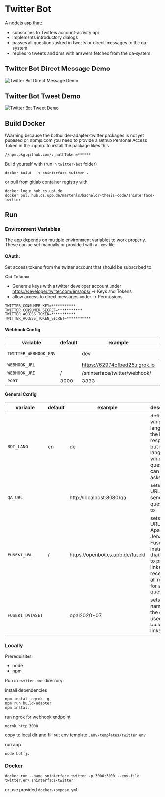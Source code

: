 # Twitter Bot

A nodejs app that:
- subscribes to Twitters account-activity api
- implements introductory dialogs
- passes all questions asked in tweets or direct-messages to the qa-system
- replies to tweets and dms with answers fetched from the qa-system

## Twitter Bot Direct Message Demo

![Twitter Bot Direct Message Demo](docs/img/twitterbotdemodms.gif)

## Twitter Bot Tweet Demo

![Twitter Bot Tweet Demo](docs/img/twitterbotdemotweet.png)

## Build Docker


!Warning because the botbuilder-adapter-twitter packages is not yet publised on npmjs.com you need to provide a Github Personal Access Token in the .npmrc to install the package likes this
```
//npm.pkg.github.com/:_authToken=******
```

Build yourself with (run in `twitter-bot` folder)
```
docker build  -t sninterface-twitter .
```
 or pull from gitlab container registry with 
```
docker login hub.cs.upb.de
docker pull hub.cs.upb.de/martenls/bachelor-thesis-code/sninterface-twitter
```

## Run

### Environment Variables

The app depends on multiple environment variables to work properly.
These can be set manually or provided with a `.env` file.

#### OAuth:

Set access tokens from the twitter account that should be subscribed to.

Get Tokens: 
- Generate keys with a twitter developer account under https://developer.twitter.com/en/apps/ -> Keys and Tokens
- allow access to direct messages under -> Permissions
```
TWITTER_CONSUMER_KEY=***********
TWITTER_CONSUMER_SECRET=***********
TWITTER_ACCESS_TOKEN=***********
TWITTER_ACCESS_TOKEN_SECRET=***********
```

#### Webhook Config

| variable              | default | example                       | description                                                                                 |
| --------------------- | ------- | ----------------------------- | ------------------------------------------------------------------------------------------- |
| `TWITTER_WEBHOOK_ENV` |         | dev                           | Name of the environment defined under https://developer.twitter.com/en/account/environments |
| `WEBHOOK_URL`         |         | https://62974cfbed25.ngrok.io | base of the url where the webook is hosted                                                  |
| `WEBHOOK_URI`         | /       | /sninterface/twitter/webhook/ | path to where the webhook is hosted, default "/"                                            |
| `PORT`                | 3000    | 3333                          | port where the webhook will listen, default:3000                                            |



#### General Config


| variable         | default | example                          | description                                                                                                             |
| ---------------- | ------- | -------------------------------- | ----------------------------------------------------------------------------------------------------------------------- |
| `BOT_LANG`       | en      | de                               | defines in which language the bot responds but not the language in which questions can be asked.                        |
| `QA_URL`         |         | http://localhost:8080/qa         | sets the URL the bot sends the questions to                                                                             |
| `FUSEKI_URL`     | /       | https://openbot.cs.upb.de/fuseki | sets the URL of the Apache Jena Fuseki instance, that is used to provide links for receiving all results for a question |
| `FUSEKI_DATASET` |         | opal2020-07                      | sets the name of the dataset used to build the links                                                                    |



### Locally

Prerequisites:
  - node
  - npm

Run in `twitter-bot` directory:



install dependencies

    npm install ngrok -g
    npm run build-adapter
    npm install

run ngrok for webhook endpoint

    ngrok http 3000

copy to local dir and fill out env template `.env-templates/twitter.env`

run app

    node bot.js

### Docker


```
docker run --name sninterface-twitter -p 3000:3000 --env-file twitter.env sninterface-twitter
```

or use provided `docker-compose.yml`


